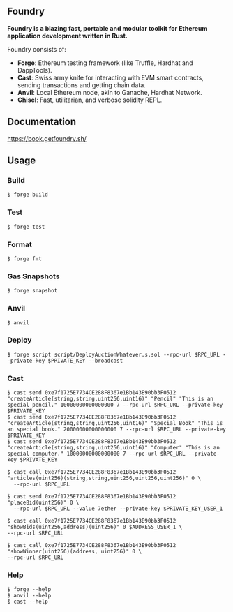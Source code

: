 ## Foundry

**Foundry is a blazing fast, portable and modular toolkit for Ethereum application development written in Rust.**

Foundry consists of:

-   **Forge**: Ethereum testing framework (like Truffle, Hardhat and DappTools).
-   **Cast**: Swiss army knife for interacting with EVM smart contracts, sending transactions and getting chain data.
-   **Anvil**: Local Ethereum node, akin to Ganache, Hardhat Network.
-   **Chisel**: Fast, utilitarian, and verbose solidity REPL.

## Documentation

https://book.getfoundry.sh/

## Usage

### Build

```shell
$ forge build
```

### Test

```shell
$ forge test
```

### Format

```shell
$ forge fmt
```

### Gas Snapshots

```shell
$ forge snapshot
```

### Anvil

```shell
$ anvil
```

### Deploy

```shell
$ forge script script/DeployAuctionWhatever.s.sol --rpc-url $RPC_URL --private-key $PRIVATE_KEY --broadcast
```

### Cast

```shell
$ cast send 0xe7f1725E7734CE288F8367e1Bb143E90bb3F0512 "createArticle(string,string,uint256,uint16)" "Pencil" "This is an special pencil." 10000000000000000 7 --rpc-url $RPC_URL --private-key $PRIVATE_KEY
$ cast send 0xe7f1725E7734CE288F8367e1Bb143E90bb3F0512 "createArticle(string,string,uint256,uint16)" "Special Book" "This is an special book." 20000000000000000 7 --rpc-url $RPC_URL --private-key $PRIVATE_KEY
$ cast send 0xe7f1725E7734CE288F8367e1Bb143E90bb3F0512 "createArticle(string,string,uint256,uint16)" "Computer" "This is an special computer." 10000000000000000 7 --rpc-url $RPC_URL --private-key $PRIVATE_KEY

$ cast call 0xe7f1725E7734CE288F8367e1Bb143E90bb3F0512 "articles(uint256)(string,string,uint256,uint256,uint256)" 0 \
  --rpc-url $RPC_URL

$ cast send 0xe7f1725E7734CE288F8367e1Bb143E90bb3F0512 "placeBid(uint256)" 0 \
  --rpc-url $RPC_URL --value 7ether --private-key $PRIVATE_KEY_USER_1

$ cast call 0xe7f1725E7734CE288F8367e1Bb143E90bb3F0512 "showBids(uint256,address)(uint256)" 0 $ADDRESS_USER_1 \
--rpc-url $RPC_URL

$ cast call 0xe7f1725E7734CE288F8367e1Bb143E90bb3F0512 "showWinner(uint256)(address, uint256)" 0 \
--rpc-url $RPC_URL
```

### Help

```shell
$ forge --help
$ anvil --help
$ cast --help
```

